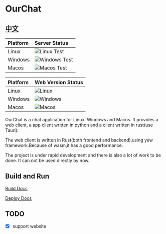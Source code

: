 # OurChat

## [中文](./README-zh.md)

| Platform | Server Status                                                                                          |
| :------- | :----------------------------------------------------------------------------------------------------- |
| Linux    | ![Linux Test](https://img.shields.io/github/actions/workflow/status/skyuoi/ourchat/rust_linux.yml)     |
| Windows  | ![Windows Test](https://img.shields.io/github/actions/workflow/status/skyuoi/ourchat/rust_windows.yml) |
| Macos    | ![Macos Test](https://img.shields.io/github/actions/workflow/status/skyuoi/ourchat/rust_macos.yml)     |

| Platform | Web Version Status                                                                               |
| :------- | :----------------------------------------------------------------------------------------------- |
| Linux    | ![Linux](https://img.shields.io/github/actions/workflow/status/skyuoi/ourchat/web_linux.yml)     |
| Windows  | ![Windows](https://img.shields.io/github/actions/workflow/status/skyuoi/ourchat/web_windows.yml) |
| Macos    | ![Macos](https://img.shields.io/github/actions/workflow/status/skyuoi/ourchat/web_macos.yml)     |

OurChat is a chat application for Linux, Windows and Macos. It provides a web client, a app client written in python and a client written in rust(use Tauri).

The web client is written in Rust(both frontend and backend),using yew framework.Because of wasm,it has a good performance.

The project is under rapid development and there is also a lot of work to be done. It can not be used directly by now.

## Build and Run

[Build Docs](docs/build.md)

[Deploy Docs](docs/deploy.md)

## TODO

- [x] support website
